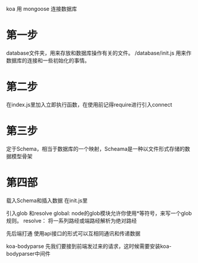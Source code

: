 koa 用 mongoose 连接数据库

# 第一步
database文件夹，用来存放和数据库操作有关的文件。
/database/init.js   用来作数据库的连接和一些初始化的事情。

# 第二步
在index.js里加入立即执行函数，在使用前记得require进行引入connect

# 第三步 
定于Schema，相当于数据库的一个映射，Scheama是一种以文件形式存储的数据模型骨架

# 第四部
载入Schema和插入数据 在init.js里

引入glob 和resolve
    global: node的glob模块允许你使用*等符号，来写一个glob规则。
    resolve： 将一系列路经或端路经解析为绝对路经


先后端打通 使用api接口的形式可以互相同通讯和传递数据

koa-bodyparse 先我们要接到前端发过来的请求，这时候需要安装koa-bodyparser中间件